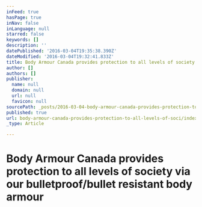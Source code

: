 ```yaml
---
inFeed: true
hasPage: true
inNav: false
inLanguage: null
starred: false
keywords: []
description: ''
datePublished: '2016-03-04T19:35:38.390Z'
dateModified: '2016-03-04T19:32:41.833Z'
title: Body Armour Canada provides protection to all levels of society via our bulletproof/bullet resistant body armour
author: []
authors: []
publisher:
  name: null
  domain: null
  url: null
  favicon: null
sourcePath: _posts/2016-03-04-body-armour-canada-provides-protection-to-all-levels-of-soci.md
published: true
url: body-armour-canada-provides-protection-to-all-levels-of-soci/index.html
_type: Article

---
```

# Body Armour Canada provides protection to all levels of society via our bulletproof/bullet resistant body armour